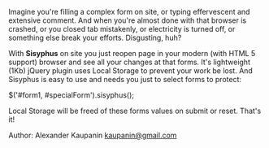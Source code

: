 Imagine you're filling a complex form on site, or typing effervescent and extensive
comment. And when you're almost done with that browser is crashed, or you closed tab 
mistakenly, or electricity is turned off, or something else break your efforts. 
Disgusting, huh?

With **Sisyphus** on site you just reopen page in your modern (with HTML 5 support) browser
and see all your changes at that forms. It's lightweight (1Kb) jQuery plugin uses Local 
Storage to prevent your work be lost. And Sisyphus is easy to use and needs you just to 
select forms to protect:

$('#form1, #specialForm').sisyphus();

Local Storage will be freed of these forms values on submit or reset.
That's it!

Author: Alexander Kaupanin <kaupanin@gmail.com>